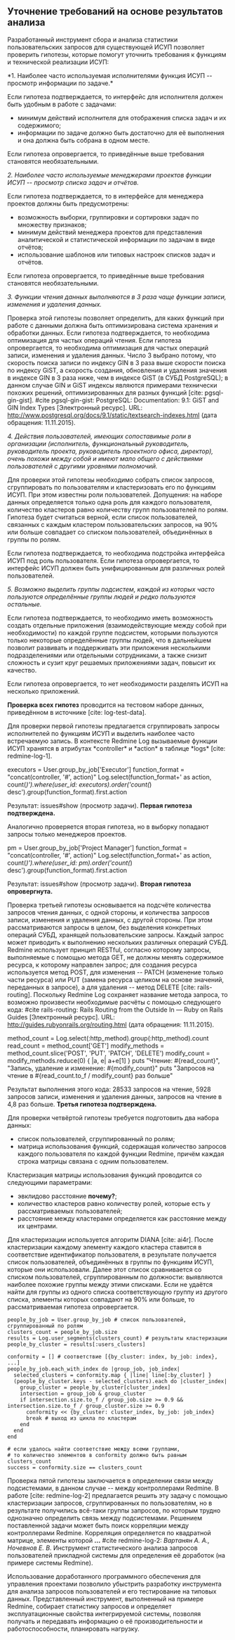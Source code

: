 ## Уточнение требований на основе результатов анализа

Разработанный инструмент сбора и анализа статистики пользовательских запросов для существующей ИСУП позволяет проверить гипотезы, которые помогут уточнить требования к функциям и технической реализации ИСУП:

<p class="hidden">
*1. Наиболее часто используемая исполнителями функция ИСУП -- просмотр информации по задаче.*

Если гипотеза подтверждается, то интерфейс для исполнителя должен быть удобным в работе с задачами:  

- минимум действий исполнителя для отображения списка задач и их содержимого;
- информации по задаче должно быть достаточно для её выполнения и она должна быть собрана в одном месте.

Если гипотеза опровергается, то приведённые выше требования становятся необязательными.

*2. Наиболее часто используемые менеджерами проектов функции ИСУП -- просмотр списка задач и отчётов.*

Если гипотеза подтверждается, то в интерфейсе для менеджера проектов должны быть предусмотрены:

- возможность выборки, группировки и сортировки задач по множеству признаков;
- минимум действий менеджера проектов для представления аналитической и статистической информации по задачам в виде отчётов;
- использование шаблонов или типовых настроек списков задач и отчётов.

Если гипотеза опровергается, то приведённые выше требования становятся необязательными.
</p>

*3. Функции чтения данных выполняются в 3 раза чаще функции записи, изменения и удаления данных.*

Проверка этой гипотезы позволяет определить, для каких функций при работе с данными должна быть оптимизирована система хранения и обработки данных. Если гипотеза подтверждается, то необходима оптимизация для частых операций чтения. Если гипотеза опровергается, то необходима оптимизация для частых операций записи, изменения и удаления данных. Число 3 выбрано потому, что скорость поиска записи по индексу GIN в 3 раза выше скорости поиска по индексу GiST, а скорость создания, обновления и удаления значения в индексе GIN в 3 раза ниже, чем в индексе GiST (в СУБД PostgreSQL); в данном случае GIN и GiST индексы являются примерами технически похожих решений, оптимизированных для разных функций [cite: pgsql-gin-gist].
#cite pgsql-gin-gist: PostgreSQL: Documentation: 9.1: GiST and GIN Index Types [Электронный ресурс]. URL: http://www.postgresql.org/docs/9.1/static/textsearch-indexes.html (дата обращения: 11.11.2015).

*4. Действия пользователей, имеющих сопоставимые роли в организации (исполнитель, функциональный руководитель, руководитель проекта, руководитель проектного офиса, директор), очень похожи между собой и имеют мало общего с действиями пользователей с другими уровнями полномочий.*

Для проверки этой гипотезы необходимо собрать список запросов, сгруппировать по пользователям и кластеризовать его по функциям ИСУП. При этом известны роли пользователей. Допущения: на наборе данных определяется только одна роль для каждого пользователя, количество кластеров равно количеству групп пользователей по ролям. Гипотеза будет считаться верной, если список пользователей, связанных с каждым кластером пользовательских запросов, на 90% или больше совпадает со списком пользователей, объединённых в группы по ролям.

Если гипотеза подтверждается, то необходима подстройка интерфейса ИСУП под роль пользователя.
Если гипотеза опровергается, то интерфейс ИСУП должен быть унифицированным для различных ролей пользователей.

*5. Возможно выделить группы подсистем, каждой из которых часто пользуются определённые группы людей и редко пользуются остальные.*

Если гипотеза подтверждается, то необходимо иметь возможность создать отдельные приложения (взаимодействующие между собой при необходимости) по каждой группе подсистем, которыми пользуются только некоторые определённые группы людей, что в дальнейшем позволит развивать и поддерживать эти приложения несколькими подразделениями или отдельными сотрудниками, а также снизит сложность и сузит круг решаемых приложениями задач, повысит их качество.

Если гипотеза опровергается, то нет необходимости разделять ИСУП на несколько приложений.

**Проверка всех гипотез** проводится на тестовом наборе данных, приведённом в источнике [cite: log-test-data].

<p class="hidden">
Для проверки первой гипотезы предлагается сгруппировать запросы исполнителей по функциям ИСУП и выделить наиболее часто встречаемую запись. В контексте Redmine Log вызываемые функции ИСУП хранятся в атрибутах *controller* и *action* в таблице *logs* [cite: redmine-log-1].

  executors = User.group_by_job['Executor']
  function_format = "concat(controller, '#', action)"
  Log.select(function_format+' as action, count(*)').where(user_id: executors).order('count(*) desc').group(function_format).first.action

Результат: issues#show (просмотр задачи). **Первая гипотеза подтверждена.**

Аналогично проверяется вторая гипотеза, но в выборку попадают запросы только менеджеров проектов.

  pm = User.group_by_job['Project Manager']
  function_format = "concat(controller, '#', action)"
  Log.select(function_format+' as action, count(*)').where(user_id: pm).order('count(*) desc').group(function_format).first.action

Результат: issues#show (просмотр задачи). **Вторая гипотеза опровергнута.**
</p>

Проверка третьей гипотезы основывается на подсчёте количества запросов чтения данных, с одной стороны, и количества запросов записи, изменения и удаления данных, с другой стороны. При этом рассматриваются запросы в целом, без выделения конкретных операций СУБД, хранящей пользовательские запросы. Каждый запрос может приводить к выполнению нескольких различных операций СУБД. Redmine использует принцип RESTful, согласно которому запросы, выполняемые с помощью метода GET, не должны менять содержимое ресурса, к которому направлен запрос; для создания ресурса используется метод POST, для изменения -- PATCH (изменение только части ресурса) или PUT (замена ресурса целиком на основе значений, переданных в запросе), а для удаления -- метод DELETE [cite: rails-routing]. Поскольку Redmine Log сохраняет название метода запроса, то возможно произвести необходимые расчёты с помощью следующего кода:
#cite rails-routing: Rails Routing from the Outside In — Ruby on Rails Guides [Электронный ресурс]. URL: http://guides.rubyonrails.org/routing.html (дата обращения: 11.11.2015).

  method_count = Log.select(:http_method).group(:http_method).count
  read_count = method_count['GET']
  modify_methods = method_count.slice('POST', 'PUT', 'PATCH', 'DELETE')
  modify_count = modify_methods.reduce(0) { |a, e| a+e[1] }
  puts "Чтение: #{read_count}", "Запись, удаление и изменение: #{modify_count}"
  puts "Запросов на чтение в #{read_count.to_f / modify_count} раз больше"

Результат выполнения этого кода: 28533 запросов на чтение, 5928 запросов записи, изменения и удаления данных, запросов на чтение в 4,8 раз больше. **Третья гипотеза подтверждена.**

Для проверки четвёртой гипотезы требуется подготовить два набора данных:

- список пользователей, сгруппированный по ролям;
- матрица использования функций, содержащая количество запросов каждого пользователя по каждой функции Redmine, причём каждая строка матрицы связана с одним пользователем.

Кластеризация матрицы использования функций проводится со следующими параметрами:

- эвклидово расстояние **почему?**;
- количество кластеров равно количеству ролей, которые есть у рассматриваемых пользователей;
- расстояние между кластерами определяется как расстояние между их центрами.

Для кластеризации используется алгоритм DIANA [cite: ai4r]. После кластеризации каждому элементу каждого кластера ставится в соответствие идентификатор пользователя, в результате получается список пользователей, объединённых в группы по функциям ИСУП, которые они использовали. Далее этот список сравнивается со списком пользователей, сгруппированным по должности: выявляются наиболее похожие группы между этими списками. Если не удаётся найти для группы из одного списка соответствующую группу из другого списка, элементы которых совпадают на 90% или больше, то рассматриваемая гипотеза опровергается.

    people_by_job = User.group_by_job # список пользователей, сгруппированный по ролям
    clusters_count = people_by_job.size
    results = Log.user_segments(clusters_count) # результаты кластеризации
    people_by_cluster = results[:users_clusters]
    
    conformity = [] # соответствие [{by_cluster: index, by_job: index}, ...]
    people_by_job.each_with_index do |group_job, job_index|
      selected_clusters = conformity.map { |line| line[:by_cluster] }
      (people_by_cluster.keys - selected_clusters).each do |cluster_index|
        group_cluster = people_by_cluster[cluster_index]
        intersection = group_job & group_cluster
        if intersection.size.to_f / group_job.size >= 0.9 && intersection.size.to_f / group_cluster.size >= 0.9
          conformity << {by_cluster: cluster_index, by_job: job_index}
          break # выход из цикла по кластерам
        end
      end
    end
    
    # если удалось найти соответствие между всеми группами,
    # то количество элементов в conformity должно быть равным clusters_count
    success = conformity.size == clusters_count

Проверка пятой гипотезы заключается в определении связи между подсистемами, в данном случае -- между контроллерами Redmine. В работе [cite: redmine-log-2] предлагается решить эту задачу с помощью кластеризации запросов, сгруппированных по пользователям, но в результате получились всё-таки группы запросов, по которым трудно однозначно определить связь между подсистемами. Решением поставленной задачи может быть поиск корреляции между контроллерами Redmine. Корреляция определяется по квадратной матрице, элементы которой **...**
#cite redmine-log-2: *Вартанян А. А., Ночевнов Е. В*. Инструмент статистического анализа запросов пользователей прикладной системы для определения её доработок (на примере системы Redmine).

Использование доработанного программного обеспечения для управления проектами позволило убыстрить разработку инструмента для анализа запросов пользователей и его тестирование на типовых данных. Представленный инструмент, выполненный на примере Redmine, собирает статистику запросов и определяет эксплуатационные свойства интегрируемой системы, позволяя получать и передавать информацию о её производительности и работоспособности, планировать нагрузку.
